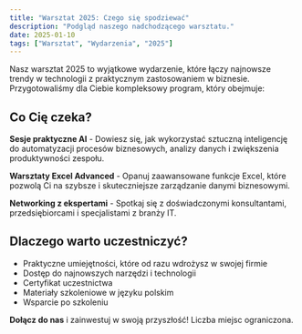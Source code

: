 ```yaml
---
title: "Warsztat 2025: Czego się spodziewać"
description: "Podgląd naszego nadchodzącego warsztatu."
date: 2025-01-10
tags: ["Warsztat", "Wydarzenia", "2025"]
---
```

Nasz warsztat 2025 to wyjątkowe wydarzenie, które łączy najnowsze trendy w technologii z praktycznym zastosowaniem w biznesie. Przygotowaliśmy dla Ciebie kompleksowy program, który obejmuje:

## Co Cię czeka?

**Sesje praktyczne AI** - Dowiesz się, jak wykorzystać sztuczną inteligencję do automatyzacji procesów biznesowych, analizy danych i zwiększenia produktywności zespołu.

**Warsztaty Excel Advanced** - Opanuj zaawansowane funkcje Excel, które pozwolą Ci na szybsze i skuteczniejsze zarządzanie danymi biznesowymi.

**Networking z ekspertami** - Spotkaj się z doświadczonymi konsultantami, przedsiębiorcami i specjalistami z branży IT.

## Dlaczego warto uczestniczyć?

- Praktyczne umiejętności, które od razu wdrożysz w swojej firmie
- Dostęp do najnowszych narzędzi i technologii
- Certyfikat uczestnictwa
- Materiały szkoleniowe w języku polskim
- Wsparcie po szkoleniu

**Dołącz do nas** i zainwestuj w swoją przyszłość! Liczba miejsc ograniczona.
